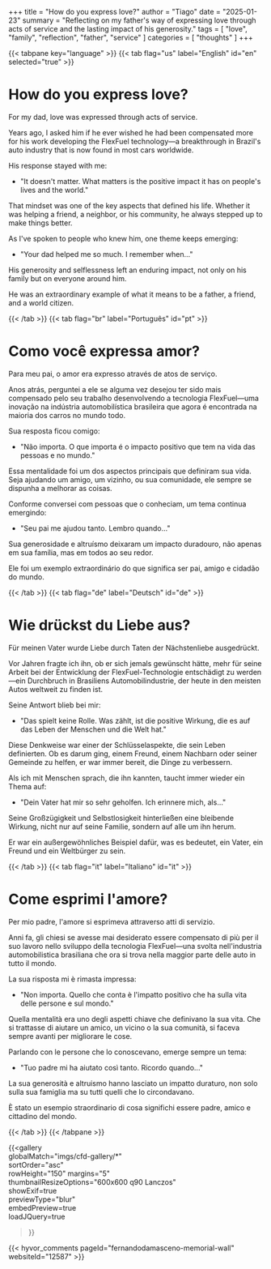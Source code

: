 +++
title = "How do you express love?"
author = "Tiago"
date = "2025-01-23"
summary = "Reflecting on my father's way of expressing love through acts of service and the lasting impact of his generosity."
tags = [
    "love",
    "family",
    "reflection",
    "father",
    "service"
]
categories = [
    "thoughts"
]
+++

{{< tabpane key="language" >}}
{{< tab flag="us" label="English" id="en" selected="true" >}}

# How do you express love?

For my dad, love was expressed through acts of service.

Years ago, I asked him if he ever wished he had been compensated more for his work developing the FlexFuel technology—a breakthrough in Brazil's auto industry that is now found in most cars worldwide. 

His response stayed with me:
- "It doesn't matter. What matters is the positive impact it has on people's lives and the world."

That mindset was one of the key aspects that defined his life. Whether it was helping a friend, a neighbor, or his community, he always stepped up to make things better.

As I've spoken to people who knew him, one theme keeps emerging:
- "Your dad helped me so much. I remember when…"

His generosity and selflessness left an enduring impact, not only on his family but on everyone around him. 

He was an extraordinary example of what it means to be a father, a friend, and a world citizen.

{{< /tab >}}
{{< tab flag="br" label="Português" id="pt" >}}

# Como você expressa amor?

Para meu pai, o amor era expresso através de atos de serviço.

Anos atrás, perguntei a ele se alguma vez desejou ter sido mais compensado pelo seu trabalho desenvolvendo a tecnologia FlexFuel—uma inovação na indústria automobilística brasileira que agora é encontrada na maioria dos carros no mundo todo. 

Sua resposta ficou comigo:
- "Não importa. O que importa é o impacto positivo que tem na vida das pessoas e no mundo."

Essa mentalidade foi um dos aspectos principais que definiram sua vida. Seja ajudando um amigo, um vizinho, ou sua comunidade, ele sempre se dispunha a melhorar as coisas.

Conforme conversei com pessoas que o conheciam, um tema continua emergindo:
- "Seu pai me ajudou tanto. Lembro quando..."

Sua generosidade e altruísmo deixaram um impacto duradouro, não apenas em sua família, mas em todos ao seu redor. 

Ele foi um exemplo extraordinário do que significa ser pai, amigo e cidadão do mundo.

{{< /tab >}}
{{< tab flag="de" label="Deutsch" id="de" >}}

# Wie drückst du Liebe aus?

Für meinen Vater wurde Liebe durch Taten der Nächstenliebe ausgedrückt.

Vor Jahren fragte ich ihn, ob er sich jemals gewünscht hätte, mehr für seine Arbeit bei der Entwicklung der FlexFuel-Technologie entschädigt zu werden—ein Durchbruch in Brasiliens Automobilindustrie, der heute in den meisten Autos weltweit zu finden ist. 

Seine Antwort blieb bei mir:
- "Das spielt keine Rolle. Was zählt, ist die positive Wirkung, die es auf das Leben der Menschen und die Welt hat."

Diese Denkweise war einer der Schlüsselaspekte, die sein Leben definierten. Ob es darum ging, einem Freund, einem Nachbarn oder seiner Gemeinde zu helfen, er war immer bereit, die Dinge zu verbessern.

Als ich mit Menschen sprach, die ihn kannten, taucht immer wieder ein Thema auf:
- "Dein Vater hat mir so sehr geholfen. Ich erinnere mich, als..."

Seine Großzügigkeit und Selbstlosigkeit hinterließen eine bleibende Wirkung, nicht nur auf seine Familie, sondern auf alle um ihn herum. 

Er war ein außergewöhnliches Beispiel dafür, was es bedeutet, ein Vater, ein Freund und ein Weltbürger zu sein.

{{< /tab >}}
{{< tab flag="it" label="Italiano" id="it" >}}

# Come esprimi l'amore?

Per mio padre, l'amore si esprimeva attraverso atti di servizio.

Anni fa, gli chiesi se avesse mai desiderato essere compensato di più per il suo lavoro nello sviluppo della tecnologia FlexFuel—una svolta nell'industria automobilistica brasiliana che ora si trova nella maggior parte delle auto in tutto il mondo. 

La sua risposta mi è rimasta impressa:
- "Non importa. Quello che conta è l'impatto positivo che ha sulla vita delle persone e sul mondo."

Quella mentalità era uno degli aspetti chiave che definivano la sua vita. Che si trattasse di aiutare un amico, un vicino o la sua comunità, si faceva sempre avanti per migliorare le cose.

Parlando con le persone che lo conoscevano, emerge sempre un tema:
- "Tuo padre mi ha aiutato così tanto. Ricordo quando..."

La sua generosità e altruismo hanno lasciato un impatto duraturo, non solo sulla sua famiglia ma su tutti quelli che lo circondavano. 

È stato un esempio straordinario di cosa significhi essere padre, amico e cittadino del mondo.

{{< /tab >}}
{{< /tabpane >}}

{{<gallery  
    globalMatch="imgs/cfd-gallery/*"  
    sortOrder="asc"  
    rowHeight="150"
    margins="5"  
    thumbnailResizeOptions="600x600 q90 Lanczos"  
    showExif=true  
    previewType="blur"  
    embedPreview=true  
    loadJQuery=true  
>}}

{{< hyvor_comments pageId="fernandodamasceno-memorial-wall" websiteId="12587" >}}  